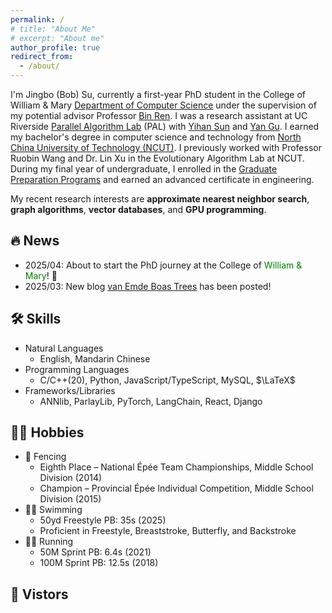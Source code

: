 ```yaml
---
permalink: /
# title: "About Me"
# excerpt: "About me"
author_profile: true
redirect_from: 
  - /about/
---
```


I'm Jingbo (Bob) Su, currently a first-year PhD student in the College of William & Mary [Department of Computer Science](https://www.wm.edu/as/computerscience/) under the supervision of my potential advisor Professor [Bin Ren](https://www.cs.wm.edu/~bren/). I was a research assistant at UC Riverside [Parallel Algorithm Lab](https://pal.cs.ucr.edu) (PAL) with [Yihan Sun](https://www.cs.ucr.edu/~yihans) and [Yan Gu](https://www.cs.ucr.edu/~ygu). I earned my bachelor's degree in computer science and technology from [North China University of Technology (NCUT)](http://www.ncut.edu.cn). I previously worked with Professor Ruobin Wang and Dr. Lin Xu in the Evolutionary Algorithm Lab at NCUT. During my final year of undergraduate, I enrolled in the [Graduate Preparation Programs](https://gpp.ucr.edu/) and earned an advanced certificate in engineering.

My recent research interests are **approximate nearest neighbor search**, **graph algorithms**, **vector databases**, and **GPU programming**.

## 🔥 News
- 2025/04: About to start the PhD journey at the College of <span style="color:green">William & Mary</span>! 🎉
- 2025/03: New blog [van Emde Boas Trees](https://sujingbo0217.github.io/posts/2025/03/blog-post-1/) has been posted!

<!-- ## 📝 On-going Projects -->

<!-- ### Efficient Parallel Graph-based Approximate Nearest Neighbor Library (ANNlib) -->

<!-- **ANNlib** is the project I am doing now at UCR PAL. **ANNlib** is an efficient system that supports developers in designing, building and evaluating their own graph-based ANN algorithms. We modularly encapsulate a host of public components commonly used by various prevlant graph-based ANN algorithms such as [DiskANN](https://papers.nips.cc/paper_files/paper/2019/file/09853c7fb1d3f8ee67a61b6bf4a7f8e6-Paper.pdf), [HNSW](https://arxiv.org/pdf/1603.09320), [HCNNG](https://www.sciencedirect.com/science/article/abs/pii/S0031320319302730), etc. By evaluating several of the above and other graph-based ANN algorithms on our system and comparing the results with the performance of these algorithms on their original systems, we find that our system performs better, or at least as well, in terms of accuracy (recall) and throughput (QPS). In essence, our system enables ANN researchers and developers to easily design and evaluate their own graph-based ANN algorithms in the same environment, and to implement more sophisticated operations such as dynamic insertion-deletion and hybrid filtered search. -->

<!-- **ANNlib** is an efficient library for the development, testing, and acceleration of approximate nearest neighbor (ANN) algorithms. It places particular emphasis on the ease of use and high-performance. ANNlib simplifies both the creation of novel ANN algorithms and the reproduction of existing ones by providing standardized interfaces and building blocks ranging from highly optimized data structures and algorithm templates to customizable ID management and parallelism frameworks. Users can take advantage of ANNlib's plug-and-play components to experiment with a variety of indexing designs, and achieve state-of-the-art performance with minimal development effort. -->

## 🛠️ Skills

* Natural Languages
  * English, Mandarin Chinese
* Programming Languages
  * C/C++(20), Python, JavaScript/TypeScript, MySQL, $\LaTeX$
* Frameworks/Libraries
  * ANNlib, ParlayLib, PyTorch, LangChain, React, Django

## 🏄🏻 Hobbies

* 🤺 Fencing
  * Eighth Place – National Épée Team Championships, Middle School Division (2014)
  * Champion – Provincial Épée Individual Competition, Middle School Division (2015)
* 🏊🏻 Swimming
  * 50yd Freestyle PB: 35s (2025)
  * Proficient in Freestyle, Breaststroke, Butterfly, and Backstroke
* 🏃🏻 Running
  * 50M Sprint PB: 6.4s (2021)
  * 100M Sprint PB: 12.5s (2018)

<!-- 
* 📸 Photography
  * Visit my [gallery](https://sujingbo0217.github.io/photography) 
-->

<!-- Currently, I am conducting research on graph-based approximate nearest neighbor algorithms at UCR PAL with. Existing ANNS algorithms do not have an efficient way to perform filtered search, especially on high-dimensional labeled data. Furthermore, almost all ANNS algorithms have been evaluated on labeled datasets whose labels are irrelevant to the data points themselves. However, in real-world applications, such as retrieval augmented generation (RAG) in large language models (LLMs), filtered retrieval is essential based on the features of each data point. Therefore, I decided to focus on improving an efficient graph-based ANNS algorithm, which serves as the baseline, to support filtering. I performed ablation studies, comparing the enhanced algorithm with other graph-based ANNS algorithms. Additionally, I generated a novel vector dataset as a benchmark for evaluating the filtering performance of each algorithm. The dataset's labels are closely related to each data point, making it more reasonable and convincing for modeling the application of similarity vector search in real-world fields like RAG. -->

<!-- ### Neural Architecture Search with Evolutionary Algorithms for Natural Language Processing

Currently, I am conducting research on Neural Architecture Search (NAS), as my senior design with my mentors — [Ruobin Wang](https://scholar.google.com/citations?user=oFAHM8QAAAAJ&hl=en&oi=sra) and [Lin Xu](https://scholar.google.com/citations?user=-PEahpMAAAAJ&hl=en&oi=sra). First developed by Google in 2017, NAS has gained popularity as many methods proposed in subsequent years save computational costs and allowed for the search of more efficient neural network architectures. However, I believe that the limitations of complex search strategies and restricted applications in research areas should be taken into consideration today. To address the first constraint, evolutionary algorithms are proposed. I have published a [conference paper](https://www.researchgate.net/publication/370983446_A_Parallel_Gannet_Optimization_Algorithm_with_Communication_Strategies_PGOA) about novel evolutionary algorithms, which not only offer simplicity in conception and execution, but also have many advantages such as efficient avoidance of local optima and boost the convergence speed; Secondly, it was noted that researchers prioritize benchmarking their models and pursue the SOTA on computer vision datasets like the CIFAR-10. Hence, it may be beneficial to develop novel benchmarking methods for NLP or LLMs, enabling one to fine-tune their models through adapter type and position variation, with subsequent evaluation of architecture performance. -->

<!-- ### Ethics and Safety of Large Language Models (LLMs)

Last quarter, I took [CS 222: Natural Language Processing](https://sites.google.com/ucr.edu/cs222-nlp/home) at UC, Riverside. The course covered various topics related to large language model (LLM) attacks and safety. For the final project, we were encouraged to explore novel ways to successfully attack publicly available LLMs. My project focused on enhancing adversarial attacks through chain of thought (CoT) prompting. Specifically, I combined gradient-based adversarial attack techniques with CoT prompting to study a universal and transferable adversarial CoT suffix capable of triggering the CoT ability in various LLMs. I implemented and evaluated this attack approach based on the existing codebase *llm-attacks*, running experiments to compare its performance against baseline methods and Amazon's *auto-cot*. Additionally, I evaluated the generated content using *Llama-Guard* and conducted ablation studies on various harmful types categorized by the tool. The experimental results demonstrated that my novel method successfully triggered the CoT ability on generation in multiple public aligned LLMs during attacks, outperforming prior approaches. -->

## 👀 Vistors

<div id="clustrmaps-widget">
  <br>
  <script type='text/javascript' id='clustrmaps' src='//cdn.clustrmaps.com/map_v2.js?cl=ffffff&w=a&t=n&d=sz93jERvAKd2uxtlj7gwu1kZW09Mpvb2EhI_DgOc6vc&co=3382ba&cmn=f7ce46'></script>
</div>
